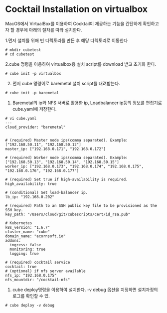 # Cocktail Installation on virtualbox

MacOS에서 VirtualBox를 이용하여 Cocktail이 제공하는 기능을 간단하게 확인하고자 할 경우에 아래의 절차를 따라 설치한다.



1.먼저 설치를 위해 빈 디렉토리를 만든 후 해당 디렉토리로 이동한다

```
# mkdir cubetest
# cd cubetest
```

2.cube 명령을 이용하여 virtualbox용 설치 script를 download 받고 초기화 한다.

```
# cube init -p virtualbox
```







2. 먼저 cube 명령어로 baremetal 설치 script를 내려받는다.

```
# cube init -p baremetal
```

1. Baremetal의 ip와 NFS 서버로 활용한 ip, Loadbalancer ip등의 정보를 편집기로 cube.yaml에 저장한다.

```
# vi cube.yaml
---
cloud_provider: "baremetal"


# (required) Master node ips(comma separated). Example: ["192.168.50.11", "192.168.50.12"]
master_ip: ["192.168.0.171", "192.168.0.172"]

# (required) Worker node ips(comma separated). Example: ["192.168.50.13", "192.168.50.14", "192.168.50.15"]
worker_ip: ["192.168.0.173", "192.168.0.174", "192.168.0.175", "192.168.0.176", "192.168.0.177"]

# (required) Set true if high-availability is required.
high_availability: true

# (conditional) Set load-balancer ip.
lb_ip: "192.168.0.202"

# (required) Path to an SSH public key file to be provisioned as the SSH key.
key_path: "/Users/cloud/git/cubescripts/cert/id_rsa.pub"

# Kubernetes
k8s_version: "1.6.7"
cluster_name: "cube"
domain_name: "acornsoft.io"
addons:
  ingress: false
  monitoring: true
  logging: true

# (required) cocktail service
cocktail: true
# (optional) if nfs server available
nfs_ip: "192.168.0.175"
nfs_mountdir: "/cocktail-nfs"
```

1. cube deploy명령을 이용하여 설치한다.  -v debug 옵션을 지정하면 설치과정의 로그를 확인할 수 있.

```
# cube deploy -v debug
```



